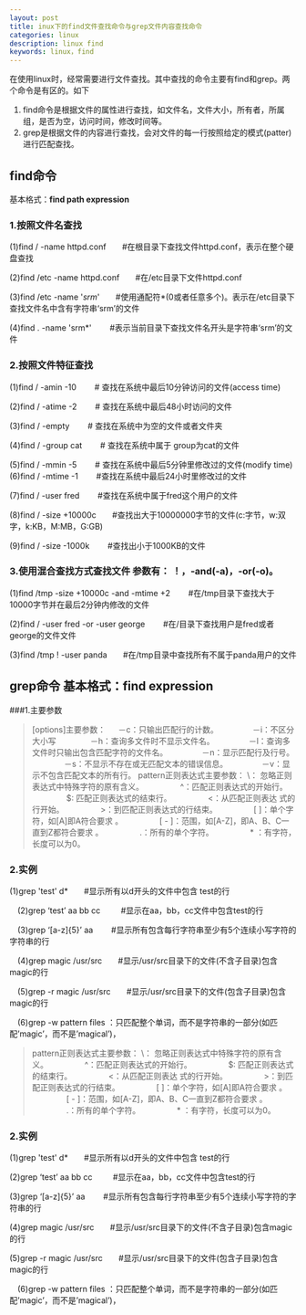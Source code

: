 ```yaml
---
layout: post
title: inux下的find文件查找命令与grep文件内容查找命令
categories: linux
description: linux find
keywords: linux，find
---
```

 在使用linux时，经常需要进行文件查找。其中查找的命令主要有find和grep。两个命令是有区的。如下

1. find命令是根据文件的属性进行查找，如文件名，文件大小，所有者，所属组，是否为空，访问时间，修改时间等。 
2. grep是根据文件的内容进行查找，会对文件的每一行按照给定的模式(patter)进行匹配查找。

##  find命令  ##
基本格式：**find  path expression**

### 1.按照文件名查找

(1)find / -name httpd.conf　　#在根目录下查找文件httpd.conf，表示在整个硬盘查找
		
(2)find /etc -name httpd.conf　　#在/etc目录下文件httpd.conf
		
  (3)find /etc -name '*srm*'　　#使用通配符*(0或者任意多个)。表示在/etc目录下查找文件名中含有字符串‘srm’的文件
		
   (4)find . -name 'srm*' 　　#表示当前目录下查找文件名开头是字符串‘srm’的文件<br>			

###	2.按照文件特征查找 

(1)find / -amin -10 　　# 查找在系统中最后10分钟访问的文件(access time)
			
(2)find / -atime -2　　 # 查找在系统中最后48小时访问的文件
			
(3)find / -empty 　　# 查找在系统中为空的文件或者文件夹
			
(4)find / -group cat 　　# 查找在系统中属于 group为cat的文件
			
(5)find / -mmin -5 　　# 查找在系统中最后5分钟里修改过的文件(modify time)
(6)find / -mtime -1 　　#查找在系统中最后24小时里修改过的文件
			
(7)find / -user fred 　　#查找在系统中属于fred这个用户的文件
			
(8)find / -size +10000c　　#查找出大于10000000字节的文件(c:字节，w:双字，k:KB，M:MB，G:GB)
			
(9)find / -size -1000k 　　#查找出小于1000KB的文件


###		3.使用混合查找方式查找文件	参数有： ！，-and(-a)，-or(-o)。
	
(1)find /tmp -size +10000c -and -mtime +2 　　#在/tmp目录下查找大于10000字节并在最后2分钟内修改的文件
		
(2)find / -user fred -or -user george 　　#在/目录下查找用户是fred或者george的文件文件
		
(3)find /tmp ! -user panda　　#在/tmp目录中查找所有不属于panda用户的文件
	
## grep命令 基本格式：find  expression

###1.主要参数		
> [options]主要参数：
		　
	－c：只输出匹配行的计数。
		　　　　－i：不区分大小写
		　　　　－h：查询多文件时不显示文件名。
		　　　　－l：查询多文件时只输出包含匹配字符的文件名。
		　　　　－n：显示匹配行及行号。
		　　　　－s：不显示不存在或无匹配文本的错误信息。
		　　　　－v：显示不包含匹配文本的所有行。
	 pattern正则表达式主要参数：
			    \： 忽略正则表达式中特殊字符的原有含义。
		　　　　 ^：匹配正则表达式的开始行。
		　　　　 $: 匹配正则表达式的结束行。
		　　　　 \<：从匹配正则表达 式的行开始。
		　　　　 \>：到匹配正则表达式的行结束。
		　　　　 [ ]：单个字符，如[A]即A符合要求 。
		　　　　 [ - ]：范围，如[A-Z]，即A、B、C一直到Z都符合要求 。
		　　　　 .：所有的单个字符。
		　　　　 * ：有字符，长度可以为0。
### 2.实例　 
 (1)grep 'test' d*　　#显示所有以d开头的文件中包含 test的行

　(2)grep ‘test’ aa bb cc 　　 #显示在aa，bb，cc文件中包含test的行

　(3)grep ‘[a-z]\{5\}’ aa 　　#显示所有包含每行字符串至少有5个连续小写字符的字符串的行

　(4)grep magic /usr/src　　#显示/usr/src目录下的文件(不含子目录)包含magic的行

　(5)grep -r magic /usr/src　　#显示/usr/src目录下的文件(包含子目录)包含magic的行

　(6)grep -w pattern files ：只匹配整个单词，而不是字符串的一部分(如匹配’magic’，而不是’magical’)，

>  pattern正则表达式主要参数：
			   \： 忽略正则表达式中特殊字符的原有含义。
		　　　　 ^：匹配正则表达式的开始行。
		　　　　 $: 匹配正则表达式的结束行。
		　　　　 \<：从匹配正则表达 式的行开始。
		　　　　 \>：到匹配正则表达式的行结束。
		　　　　 [ ]：单个字符，如[A]即A符合要求 。
		　　　　 [ - ]：范围，如[A-Z]，即A、B、C一直到Z都符合要求 。
		　　　　 .：所有的单个字符。
		　　　　 * ：有字符，长度可以为0。
### 2.实例　 
(1)grep 'test' d*　　#显示所有以d开头的文件中包含 test的行

(2)grep ‘test’ aa bb cc 　　 #显示在aa，bb，cc文件中包含test的行

(3)grep ‘[a-z]\{5\}’ aa 　　#显示所有包含每行字符串至少有5个连续小写字符的字符串的行

(4)grep magic /usr/src　　#显示/usr/src目录下的文件(不含子目录)包含magic的行

(5)grep -r magic /usr/src　　#显示/usr/src目录下的文件(包含子目录)包含magic的行
		
　(6)grep -w pattern files ：只匹配整个单词，而不是字符串的一部分(如匹配’magic’，而不是’magical’)，
